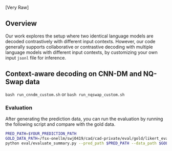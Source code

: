 [Very Raw]

## Overview
Our work explores the setup where two identical language models are decoded contrastively with different input contexts. However, our code generally supports collaborative or contrastive decoding with multiple language models with different input contexts, by customizing your own input `jsonl` file for inference. 

## Context-aware decoding on CNN-DM and NQ-Swap data
`bash run_cnndm_custom.sh` or `bash run_nqswap_custom.sh`

### Evaluation
After generating the prediction data, you can run the evaluation by running the following script and compare with the gold data.  
```bash
PRED_PATH=$YOUR_PREDICTION_PATH
GOLD_DATA_PATH=/fsx-onellm/swj0419/cad/cad-private/eval/gold/likert_evaluation_results.json
python eval/evaluate_summary.py --pred_path $PRED_PATH --data_path $GOLD_DATA_PATH
```
